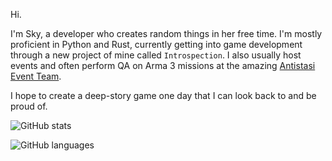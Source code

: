 Hi.

I'm Sky, a developer who creates random things in her free time. I'm mostly proficient in Python and Rust, currently getting into game development through a new project of mine called `Introspection`.
I also usually host events and often perform QA on Arma 3 missions at the amazing [Antistasi Event Team](https://discord.gg/antistasi).

I hope to create a deep-story game one day that I can look back to and be proud of.

![GitHub stats](https://github-readme-stats.vercel.app/api?username=Esmeray6&show_icons=true)

![GitHub languages](https://github-readme-stats.vercel.app/api/top-langs/?username=Esmeray6)
